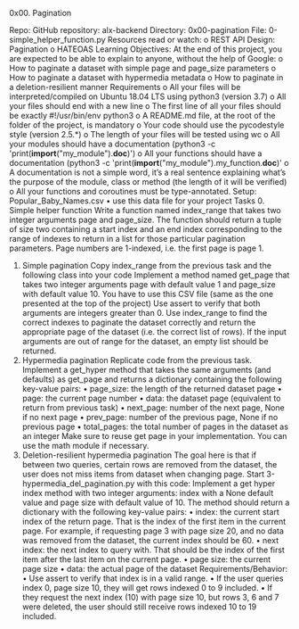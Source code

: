 0x00. Pagination

Repo:
    GitHub repository: alx-backend
    Directory: 0x00-pagination
    File: 0-simple_helper_function.py
Resources read or watch:
    o	REST API Design: Pagination
    o	HATEOAS
Learning Objectives: At the end of this project, you are expected to be able to explain to anyone, without the help of Google:
    o	How to paginate a dataset with simple page and page_size parameters
    o	How to paginate a dataset with hypermedia metadata
    o	How to paginate in a deletion-resilient manner
Requirements
    o	All your files will be interpreted/compiled on Ubuntu 18.04 LTS using python3 (version 3.7)
    o	All your files should end with a new line
    o	The first line of all your files should be exactly #!/usr/bin/env python3
    o	A README.md file, at the root of the folder of the project, is mandatory
    o	Your code should use the pycodestyle style (version 2.5.*)
    o	The length of your files will be tested using wc
    o	All your modules should have a documentation (python3 -c 'print(__import__("my_module").__doc__)')
    o	All your functions should have a documentation (python3 -c 'print(__import__("my_module").my_function.__doc__)'
    o	A documentation is not a simple word, it’s a real sentence explaining what’s the purpose of the module, class or method (the length of it will be verified)
    o	All your functions and coroutines must be type-annotated.
Setup: Popular_Baby_Names.csv
    •	use this data file for your project
Tasks
0. Simple helper function
    Write a function named index_range that takes two integer arguments page and page_size.
    The function should return a tuple of size two containing a start index and an end index corresponding to the range of indexes to return in a list for those particular pagination parameters.
    Page numbers are 1-indexed, i.e. the first page is page 1.
1. Simple pagination
    Copy index_range from the previous task and the following class into your code
    Implement a method named get_page that takes two integer arguments page with default value 1 and page_size with default value 10.
    You have to use this CSV file (same as the one presented at the top of the project)
    Use assert to verify that both arguments are integers greater than 0.
    Use index_range to find the correct indexes to paginate the dataset correctly and return the appropriate page of the dataset (i.e. the correct list of rows).
    If the input arguments are out of range for the dataset, an empty list should be returned.
2. Hypermedia pagination
    Replicate code from the previous task.
    Implement a get_hyper method that takes the same arguments (and defaults) as get_page and returns a dictionary containing the following key-value pairs:
        •	page_size: the length of the returned dataset page
        •	page: the current page number
        •	data: the dataset page (equivalent to return from previous task)
        •	next_page: number of the next page, None if no next page
        •	prev_page: number of the previous page, None if no previous page
        •	total_pages: the total number of pages in the dataset as an integer
        Make sure to reuse get page in your implementation.
        You can use the math module if necessary.
3. Deletion-resilient hypermedia pagination
    The goal here is that if between two queries, certain rows are removed from the dataset, the user does not miss items from dataset when changing page.
    Start 3-hypermedia_del_pagination.py with this code:
    Implement a get hyper index method with two integer arguments: index with a None default value and page size with default value of 10.
    The method should return a dictionary with the following key-value pairs:
        •	index: the current start index of the return page. That is the index of the first item in the current page. For example, if requesting page 3 with page size 20, and no data was removed from the dataset, the current index should be 60.
        •	next index: the next index to query with. That should be the index of the first item after the last item on the current page.
        •	page size: the current page size
        •	data: the actual page of the dataset
    Requirements/Behavior:
        •	Use assert to verify that index is in a valid range.
        •	If the user queries index 0, page size 10, they will get rows indexed 0 to 9 included.
        •	If they request the next index (10) with page size 10, but rows 3, 6 and 7 were deleted, the user should still receive rows indexed 10 to 19 included.
 
